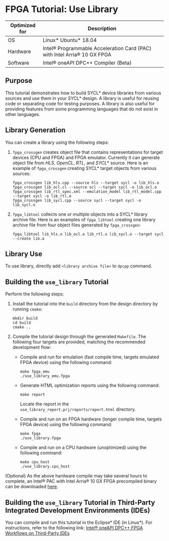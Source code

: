 # FPGA Tutorial: Use Library

| Optimized for                     | Description
---                                 |---
| OS                                | Linux* Ubuntu* 18.04
| Hardware                          | Intel® Programmable Acceleration Card (PAC) with Intel Arria® 10 GX FPGA
| Software                          | Intel® oneAPI DPC++ Compiler (Beta) 
 
## Purpose
This tutorial demonstrates how to build SYCL* device libraries from various sources and use them in your SYCL* design. 
A library is useful for reusing code or separating code for testing purposes. A library is also useful for providing features from some programming languages that do not exist in other languages.

## Library Generation
You can create a library using the following steps:

1. `fpga_crossgen` creates object file that contains representations for target devices (CPU and FPGA) and FPGA emulator. Currently it can generate object file from *HLS*, *OpenCL*, *RTL*, and *SYCL** source. Here is an example of `fpga_crossgen` creating SYCL* target objects from various sources:
   
   ```
   fpga_crossgen lib_hls.cpp --source hls --target sycl -o lib_hls.o
   fpga_crossgen lib_ocl.cl --source ocl --target sycl -o lib_ocl.o
   fpga_crossgen lib_rtl_spec.xml --emulation_model lib_rtl_model.cpp --target sycl -o lib_rtl.o
   fpga_crossgen lib_sycl.cpp --source sycl --target sycl -o lib_sycl.o
   ```
2. `fpga_libtool` collects one or multiple objects into a SYCL* library archive file. Here is an examples of `fpga_libtool` creating one library archive file from four object files generated by `fpga_crossgen`:

   ```
   fpga_libtool lib_hls.o lib_ocl.o lib_rtl.o lib_sycl.o --target sycl --create lib.a
   ```
## Library Use
To use library, directly add `<library archive file>` to `dpcpp` command.

## Building the `use_library` Tutorial
Perform the following steps:
1. Install the tutorial into the `build` directory from the design directory by running `cmake`:

   ```
   mkdir build
   cd build
   cmake ..
   ```

2. Compile the tutorial design through the generated `Makefile`. The following four targets are provided, matching the recommended development flow:


    * Compile and run for emulation (fast compile time, targets emulated FPGA device) using the following command:

       ```
       make fpga_emu
       ./use_library_emu.fpga 
       ```

    * Generate HTML optimization reports using the following command: 

       ```
       make report
       ``` 
      Locate the report in the `use_library_report.prj/reports/report.html` directory.

    * Compile and run on an FPGA hardware (longer compile time, targets FPGA device) using the following command:

       ```
       make fpga 
       ./use_library.fpga
       ```

    * Compile and run on a CPU hardware (unoptimized) using the following command:

       ```
       make cpu_host
       ./use_library.cpu_host
       ```

(Optional) As the above hardware compile may take several hours to complete, an Intel® PAC with Intel Arria® 10 GX FPGA precompiled binary can be downloaded <a href="https://www.intel.com/content/dam/altera-www/global/en_US/others/support/examples/download/use-library.fpga" download>here</a>.


## Building the `use_library` Tutorial in Third-Party Integrated Development Environments (IDEs)

You can compile and run this tutorial in the Eclipse* IDE (in Linux*). For instructions, refer to the following link: [Intel® oneAPI DPC++ FPGA Workflows on Third-Party IDEs](https://software.intel.com/en-us/articles/intel-oneapi-dpcpp-fpga-workflow-on-ide)
